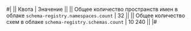 #|
|| Квота | Значение ||
|| Общее количество пространств имен в облаке 
`schema-registry.namespaces.count` | 32 ||
|| Общее количество схем в облаке 
`schema-registry.schemas.count` | 10 240 ||
|#